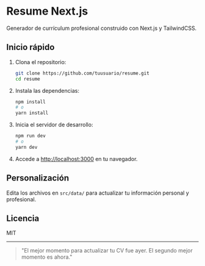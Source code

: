 # Resume Next.js

Generador de currículum profesional construido con Next.js y TailwindCSS.

## Inicio rápido

1. Clona el repositorio:
   ```bash
   git clone https://github.com/tuusuario/resume.git
   cd resume
   ```
2. Instala las dependencias:
   ```bash
   npm install
   # o
   yarn install
   ```
3. Inicia el servidor de desarrollo:
   ```bash
   npm run dev
   # o
   yarn dev
   ```
4. Accede a [http://localhost:3000](http://localhost:3000) en tu navegador.

## Personalización

Edita los archivos en `src/data/` para actualizar tu información personal y profesional.

## Licencia

MIT

---

> "El mejor momento para actualizar tu CV fue ayer. El segundo mejor momento es ahora."